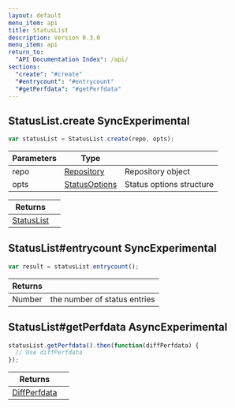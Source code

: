 ```yaml
---
layout: default
menu_item: api
title: StatusList
description: Version 0.3.0
menu_item: api
return_to:
  "API Documentation Index": /api/
sections:
  "create": "#create"
  "#entrycount": "#entrycount"
  "#getPerfdata": "#getPerfdata"
---
```


## <a name="create"></a><span>StatusList.</span>create <span class="tags"><span class="sync">Sync</span><span class="experimental">Experimental</span></span>

```js
var statusList = StatusList.create(repo, opts);
```

| Parameters | Type |   |
| --- | --- | --- |
| repo | [Repository](/api/repository/) | Repository object |
| opts | [StatusOptions](/api/status_options/) | Status options structure |

| Returns |  |
| --- | --- |
| [StatusList](/api/status_list/) |  |

## <a name="entrycount"></a><span>StatusList#</span>entrycount <span class="tags"><span class="sync">Sync</span><span class="experimental">Experimental</span></span>

```js
var result = statusList.entrycount();
```

| Returns |  |
| --- | --- |
| Number |  the number of status entries |

## <a name="getPerfdata"></a><span>StatusList#</span>getPerfdata <span class="tags"><span class="async">Async</span><span class="experimental">Experimental</span></span>

```js
statusList.getPerfdata().then(function(diffPerfdata) {
  // Use diffPerfdata
});
```

| Returns |  |
| --- | --- |
| [DiffPerfdata](/api/diff_perfdata/) |  |

